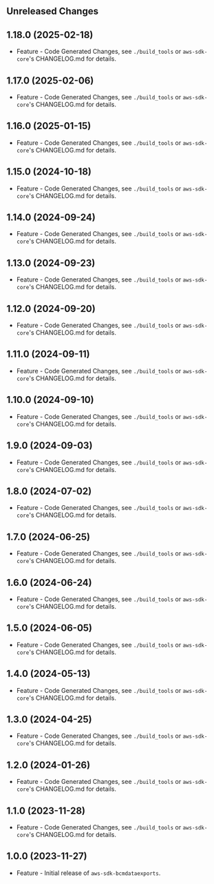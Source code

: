 Unreleased Changes
------------------

1.18.0 (2025-02-18)
------------------

* Feature - Code Generated Changes, see `./build_tools` or `aws-sdk-core`'s CHANGELOG.md for details.

1.17.0 (2025-02-06)
------------------

* Feature - Code Generated Changes, see `./build_tools` or `aws-sdk-core`'s CHANGELOG.md for details.

1.16.0 (2025-01-15)
------------------

* Feature - Code Generated Changes, see `./build_tools` or `aws-sdk-core`'s CHANGELOG.md for details.

1.15.0 (2024-10-18)
------------------

* Feature - Code Generated Changes, see `./build_tools` or `aws-sdk-core`'s CHANGELOG.md for details.

1.14.0 (2024-09-24)
------------------

* Feature - Code Generated Changes, see `./build_tools` or `aws-sdk-core`'s CHANGELOG.md for details.

1.13.0 (2024-09-23)
------------------

* Feature - Code Generated Changes, see `./build_tools` or `aws-sdk-core`'s CHANGELOG.md for details.

1.12.0 (2024-09-20)
------------------

* Feature - Code Generated Changes, see `./build_tools` or `aws-sdk-core`'s CHANGELOG.md for details.

1.11.0 (2024-09-11)
------------------

* Feature - Code Generated Changes, see `./build_tools` or `aws-sdk-core`'s CHANGELOG.md for details.

1.10.0 (2024-09-10)
------------------

* Feature - Code Generated Changes, see `./build_tools` or `aws-sdk-core`'s CHANGELOG.md for details.

1.9.0 (2024-09-03)
------------------

* Feature - Code Generated Changes, see `./build_tools` or `aws-sdk-core`'s CHANGELOG.md for details.

1.8.0 (2024-07-02)
------------------

* Feature - Code Generated Changes, see `./build_tools` or `aws-sdk-core`'s CHANGELOG.md for details.

1.7.0 (2024-06-25)
------------------

* Feature - Code Generated Changes, see `./build_tools` or `aws-sdk-core`'s CHANGELOG.md for details.

1.6.0 (2024-06-24)
------------------

* Feature - Code Generated Changes, see `./build_tools` or `aws-sdk-core`'s CHANGELOG.md for details.

1.5.0 (2024-06-05)
------------------

* Feature - Code Generated Changes, see `./build_tools` or `aws-sdk-core`'s CHANGELOG.md for details.

1.4.0 (2024-05-13)
------------------

* Feature - Code Generated Changes, see `./build_tools` or `aws-sdk-core`'s CHANGELOG.md for details.

1.3.0 (2024-04-25)
------------------

* Feature - Code Generated Changes, see `./build_tools` or `aws-sdk-core`'s CHANGELOG.md for details.

1.2.0 (2024-01-26)
------------------

* Feature - Code Generated Changes, see `./build_tools` or `aws-sdk-core`'s CHANGELOG.md for details.

1.1.0 (2023-11-28)
------------------

* Feature - Code Generated Changes, see `./build_tools` or `aws-sdk-core`'s CHANGELOG.md for details.

1.0.0 (2023-11-27)
------------------

* Feature - Initial release of `aws-sdk-bcmdataexports`.

